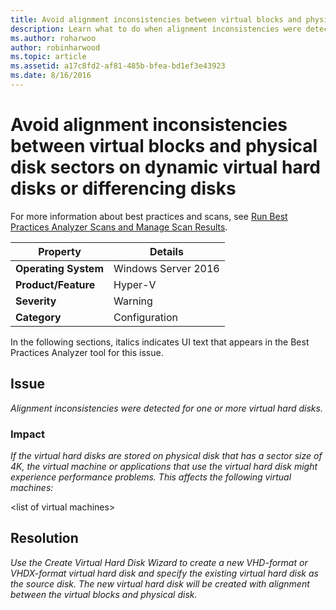 ```yaml
---
title: Avoid alignment inconsistencies between virtual blocks and physical disk sectors on dynamic virtual hard disks or differencing disks
description: Learn what to do when alignment inconsistencies were detected for one or more virtual hard disks.
ms.author: roharwoo
author: robinharwood
ms.topic: article
ms.assetid: a17c8fd2-af81-485b-bfea-bd1ef3e43923
ms.date: 8/16/2016
---
```

# Avoid alignment inconsistencies between virtual blocks and physical disk sectors on dynamic virtual hard disks or differencing disks

For more information about best practices and scans, see [Run Best Practices Analyzer Scans and Manage Scan Results](/previous-versions/windows/it-pro/windows-server-2012-R2-and-2012/hh831400(v=ws.11)).

|Property|Details|
|-|-|
|**Operating System**|Windows Server 2016|
|**Product/Feature**|Hyper-V|
|**Severity**|Warning|
|**Category**|Configuration|

In the following sections, italics indicates UI text that appears in the Best Practices Analyzer tool for this issue.

## Issue
*Alignment inconsistencies were detected for one or more virtual hard disks.*

### Impact
*If the virtual hard disks are stored on physical disk that has a sector size of 4K, the virtual machine or applications that use the virtual hard disk might experience performance problems. This affects the following virtual machines:*

\<list of virtual machines>

## Resolution
*Use the Create Virtual Hard Disk Wizard to create a new VHD-format or VHDX-format virtual hard disk and specify the existing virtual hard disk as the source disk. The new virtual hard disk will be created with alignment between the virtual blocks and physical disk.*
